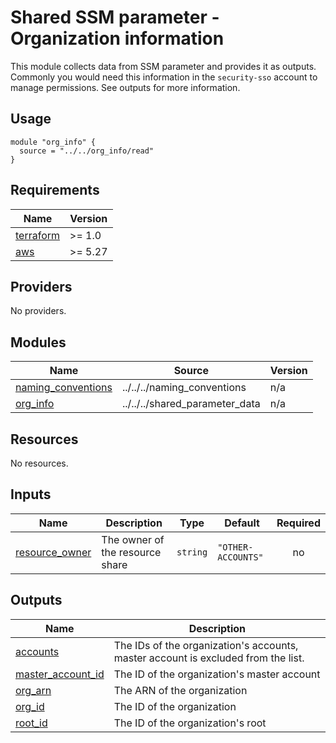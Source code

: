 # Shared SSM parameter - Organization information

This module collects data from SSM parameter and provides it as outputs.
Commonly you would need this information in the `security-sso` account to manage permissions.
See outputs for more information.

## Usage
```hcl
module "org_info" {
  source = "../../org_info/read"
}
```


<!-- BEGIN_TF_DOCS -->
## Requirements

| Name | Version |
|------|---------|
| <a name="requirement_terraform"></a> [terraform](#requirement\_terraform) | >= 1.0 |
| <a name="requirement_aws"></a> [aws](#requirement\_aws) | >= 5.27 |

## Providers

No providers.

## Modules

| Name | Source | Version |
|------|--------|---------|
| <a name="module_naming_conventions"></a> [naming\_conventions](#module\_naming\_conventions) | ../../../naming_conventions | n/a |
| <a name="module_org_info"></a> [org\_info](#module\_org\_info) | ../../../shared_parameter_data | n/a |

## Resources

No resources.

## Inputs

| Name | Description | Type | Default | Required |
|------|-------------|------|---------|:--------:|
| <a name="input_resource_owner"></a> [resource\_owner](#input\_resource\_owner) | The owner of the resource share | `string` | `"OTHER-ACCOUNTS"` | no |

## Outputs

| Name | Description |
|------|-------------|
| <a name="output_accounts"></a> [accounts](#output\_accounts) | The IDs of the organization's accounts, master account is excluded from the list. |
| <a name="output_master_account_id"></a> [master\_account\_id](#output\_master\_account\_id) | The ID of the organization's master account |
| <a name="output_org_arn"></a> [org\_arn](#output\_org\_arn) | The ARN of the organization |
| <a name="output_org_id"></a> [org\_id](#output\_org\_id) | The ID of the organization |
| <a name="output_root_id"></a> [root\_id](#output\_root\_id) | The ID of the organization's root |
<!-- END_TF_DOCS -->